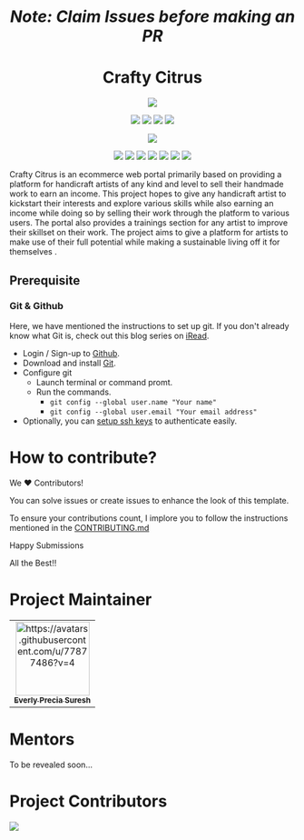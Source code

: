 
<h1 align="center"><em>Note: Claim Issues before making an PR</em></h1>
<h1 align="center">
    Crafty Citrus
</h1>
<div align="center">

<a href="https://github.com/everly-gif/Crafty-Citrus/"><img src="https://badges.frapsoft.com/os/v1/open-source.svg?v=103"></a>

<a href="https://github.com/everly-gif/Crafty-Citrus/"><img src="https://img.shields.io/static/v1.svg?label=Contributions&message=Welcome&color=yellow"></a>
<a href="https://github.com/everly-gif/"><img src="https://img.shields.io/badge/Maintained%3F-yes-brightgreen.svg?v=103"></a>
<a href="https://github.com/everly-gif/Crafty-Citrus/"><img src="https://img.shields.io/github/repo-size/everly-gif/Crafty-Citrus.svg?label=Repo%20size&style=flat"></a>
<a href="https://github.com/everly-gif/Crafty-Citrus/"><img src="https://img.shields.io/tokei/lines/github/everly-gif/Crafty-Citrus?color=yellow&label=Lines%20of%20Code"></a>

<a href="https://github.com/everly-gif/Crafty-Citrus/watchers"><img src="https://img.shields.io/github/watchers/everly-gif/Crafty-Citrus"></a>
  
<a href="https://github.com/everly-gif/Crafty-Citrus/graphs/contributors"><img src="https://img.shields.io/github/contributors/everly-gif/Crafty-Citrus?color=brightgreen"></a>
<a href="https://github.com/everly-gif/Crafty-Citrus/stargazers"><img src="https://img.shields.io/github/stars/everly-gif/Crafty-Citrus?color=0059b3"></a>
<a href="https://github.com/everly-gif/Crafty-Citrus/network/members"><img src="https://img.shields.io/github/forks/everly-gif/Crafty-Citrus?color=yellow"></a>
<a href="https://github.com/everly-gif/Crafty-Citrus/issues"><img src="https://img.shields.io/github/issues/everly-gif/Crafty-Citrus?color=brightgreen"></a>
<a href="https://github.com/everly-gif/Crafty-Citrus/issues?q=is%3Aissue+is%3Aclosed"><img src="https://img.shields.io/github/issues-closed-raw/everly-gif/Crafty-Citrus?color=0059b3"></a>
<a href="https://github.com/everly-gif/Crafty-Citrus/pulls"><img src="https://img.shields.io/github/issues-pr/everly-gif/Crafty-Citrus?color=yellow"></a>
<a href="https://github.com/everly-gif/Crafty-Citrus/pulls?q=is%3Apr+is%3Aclosed"><img src="https://img.shields.io/github/issues-pr-closed-raw/everly-gif/Crafty-Citrus?color=brightgreen"></a> 
</div>
Crafty Citrus is an ecommerce web portal primarily based on providing a platform for handicraft artists of any kind and level to sell their handmade work to earn an income. This project hopes to give any handicraft artist to kickstart their interests and explore various skills while also earning an income while doing so by selling their work through the platform to various users. The portal also provides a trainings section for any artist to improve their skillset on their work. The project aims to give a platform for artists to make use of their full potential while making a sustainable living off it for themselves .

## Prerequisite

### Git & Github
Here, we have mentioned the instructions to set up git. If you don't already know what Git is, check out this blog series on [iRead](https://iread.ga/series/1/git-and-github).

- Login / Sign-up to [Github](https://github.com/login).
- Download and install [Git](https://git-scm.com/downloads).
- Configure git
    - Launch terminal or command promt.
    - Run the commands.
        - `git config --global user.name "Your name"`
        - `git config --global user.email "Your email address"` 
 - Optionally, you can [setup ssh keys](https://docs.github.com/en/github/authenticating-to-github/connecting-to-github-with-ssh/generating-a-new-ssh-key-and-adding-it-to-the-ssh-agent) to authenticate easily. 

# How to contribute?

We ♥ Contributors!

You can solve issues or create issues to enhance the look of this template.

To ensure your contributions count,  I implore you to follow the instructions mentioned in the [CONTRIBUTING.md](https://github.com/everly-gif/Crafty-Citrus/blob/master/CONTRIBUTING.md)  

Happy Submissions

All the Best!!

# Project Maintainer

<div >
<table>
  <tbody><tr>
     <td align="center"><a href="https://github.com/everly-gif"><img alt="https://avatars.githubusercontent.com/u/77877486?v=4" src="https://avatars.githubusercontent.com/u/77877486?v=4" width="130px;"><br><sub><b>Everly Precia Suresh</b></sub></a><br></td>
  </tr>
  
</tbody></table>
</div>

# Mentors
To be revealed soon... 

# Project Contributors

<a href="https://github.com/everly-gif/Crafty-Citrus/graphs/contributors">
  <img src="https://contrib.rocks/image?repo=everly-gif/Crafty-Citrus" />
</a>

